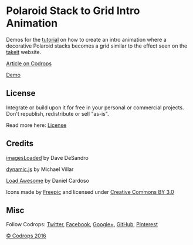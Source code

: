 # Polaroid Stack to Grid Intro Animation

Demos for the [tutorial](http://tympanus.net/codrops/?p=26096) on how to create an intro animation where a decorative Polaroid stacks becomes a grid similar to the effect seen on the [takeit](http://www.takeitapp.co/en) website.

[Article on Codrops](http://tympanus.net/codrops/?p=26096)

[Demo](https://dzapps.github.io/PolaroidStackGrid/index.html)

## License

Integrate or build upon it for free in your personal or commercial projects. Don't republish, redistribute or sell "as-is". 

Read more here: [License](http://tympanus.net/codrops/licensing/)

## Credits

[imagesLoaded](http://imagesloaded.desandro.com/) by Dave DeSandro

[dynamic.js](http://dynamicsjs.com/) by Michael Villar

[Load Awesome](http://github.danielcardoso.net/load-awesome/) by Daniel Cardoso

Icons made by [Freepic](http://www.freepik.com) and licensed under [Creative Commons BY 3.0](http://creativecommons.org/licenses/by/3.0/)

## Misc 

Follow Codrops: [Twitter](http://www.twitter.com/codrops), [Facebook](http://www.facebook.com/pages/Codrops/159107397912), [Google+](https://plus.google.com/101095823814290637419), [GitHub](https://github.com/codrops), [Pinterest](http://www.pinterest.com/codrops/)

[© Codrops 2016](http://www.codrops.com)





